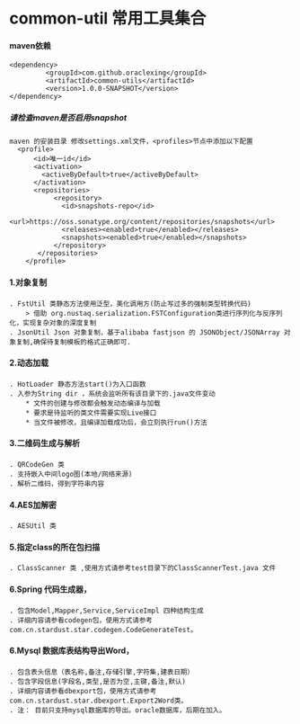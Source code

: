 # common-util  常用工具集合

#### maven依赖
    <dependency>
             <groupId>com.github.oraclexing</groupId>
             <artifactId>common-utils</artifactId>
             <version>1.0.0-SNAPSHOT</version>
    </dependency>
 
##### 请检查maven是否启用snapshot
    maven 的安装目录 修改settings.xml文件，<profiles>节点中添加以下配置
      <profile>
          <id>唯一id</id>
          <activation>
            <activeByDefault>true</activeByDefault>
          </activation>
    	  <repositories>
    		   <repository>
    			 <id>snapshots-repo</id>
    			 <url>https://oss.sonatype.org/content/repositories/snapshots</url>
    			 <releases><enabled>true</enabled></releases>
    			 <snapshots><enabled>true</enabled></snapshots>
    		   </repository>
    	   </repositories>
        </profile>

#### 1.对象复制
    . FstUtil 类静态方法使用泛型，美化调用方(防止写过多的强制类型转换代码)
        > 借助 org.nustaq.serialization.FSTConfiguration类进行序列化与反序列化，实现复杂对象的深度复制
    . JsonUtil Json 对象复制，基于alibaba fastjson 的 JSONObject/JSONArray 对象复制,确保待复制模板的格式正确即可.

#### 2.动态加载
    . HotLoader 静态方法start()为入口函数
    . 入参为String dir ，系统会监听所有该目录下的.java文件变动
        * 文件的创建与修改都会触发动态编译与加载
        * 要求是待监听的类文件需要实现Live接口
        * 当文件被修改，且编译加载成功后，会立刻执行run()方法

#### 3.二维码生成与解析
    . QRCodeGen 类
    . 支持嵌入中间logo图(本地/网络来源)
    . 解析二维码，得到字符串内容
    
#### 4.AES加解密
    . AESUtil 类

#### 5.指定class的所在包扫描
    . ClassScanner 类 ,使用方式请参考test目录下的ClassScannerTest.java 文件
               
#### 6.Spring 代码生成器，
    . 包含Model,Mapper,Service,ServiceImpl 四种结构生成
    . 详细内容请参看codegen包，使用方式请参考com.cn.stardust.star.codegen.CodeGenerateTest。

#### 6.Mysql 数据库表结构导出Word，
    . 包含表头信息（表名称,备注,存储引擎,字符集,建表日期）
    . 包含字段信息(字段名,类型,是否为空,主键,备注,默认)
    . 详细内容请参看dbexport包，使用方式请参考com.cn.stardust.star.dbexport.Export2Word类。
    . 注： 目前只支持mysql数据库的导出。oracle数据库，后期在加入。


